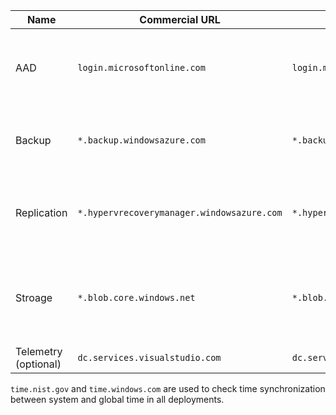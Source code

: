 | Name | Commercial URL | Government URL | Description |
|---|---|---|---|
| AAD | ``login.microsoftonline.com`` | ``login.microsoftonline.us`` | Used for access control and identity management using AAD |
| Backup | ``*.backup.windowsazure.com`` | ``*.backup.windowsazure.us`` | Used for replication data transfer and coordination |
| Replication | ``*.hypervrecoverymanager.windowsazure.com`` | ``*.hypervrecoverymanager.windowsazure.us``  | Used for replication management operations and coordination |
| Stroage | ``*.blob.core.windows.net`` | ``*.blob.core.usgovcloudapi.net``  | Used for access to the storage account that stores replicated data |
| Telemetry (optional) | ``dc.services.visualstudio.com`` | ``dc.services.visualstudio.com`` | Used for telemtry |

``time.nist.gov`` and ``time.windows.com`` are used to check time synchronization between system and global time in all deployments.

